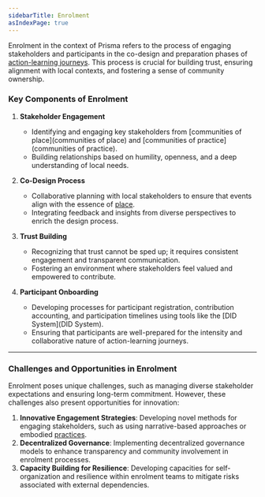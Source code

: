 ```yaml
---
sidebarTitle: Enrolment
asIndexPage: true
---
```


Enrolment in the context of Prisma refers to the process of engaging stakeholders and participants in the co-design and preparation phases of [action-learning journeys](/patterns/action-learning%20journeys.md). This process is crucial for building trust, ensuring alignment with local contexts, and fostering a sense of community ownership.

### **Key Components of Enrolment**
1. **Stakeholder Engagement**  
   - Identifying and engaging key stakeholders from [communities of place](communities of place) and [communities of practice](communities of practice).
   - Building relationships based on humility, openness, and a deep understanding of local needs.

2. **Co-Design Process**  
   - Collaborative planning with local stakeholders to ensure that events align with the essence of [place](/glossary/Place.md).
   - Integrating feedback and insights from diverse perspectives to enrich the design process.

3. **Trust Building**  
   - Recognizing that trust cannot be sped up; it requires consistent engagement and transparent communication.
   - Fostering an environment where stakeholders feel valued and empowered to contribute.

4. **Participant Onboarding**  
   - Developing processes for participant registration, contribution accounting, and participation timelines using tools like the [DID System](DID System).
   - Ensuring that participants are well-prepared for the intensity and collaborative nature of action-learning journeys.

---

### **Challenges and Opportunities in Enrolment**
Enrolment poses unique challenges, such as managing diverse stakeholder expectations and ensuring long-term commitment. However, these challenges also present opportunities for innovation:

1. **Innovative Engagement Strategies**: Developing novel methods for engaging stakeholders, such as using narrative-based approaches or embodied [practices](practices).
2. **Decentralized Governance**: Implementing decentralized governance models to enhance transparency and community involvement in enrolment processes.
3. **Capacity Building for Resilience**: Developing capacities for self-organization and resilience within enrolment teams to mitigate risks associated with external dependencies.